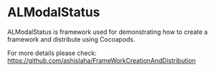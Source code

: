 # ALModalStatus

ALModalStatus is framework used for demonstrating how to create a framework and distribute using Cocoapods.

For more details please check: https://github.com/ashislaha/FrameWorkCreationAndDistribution
